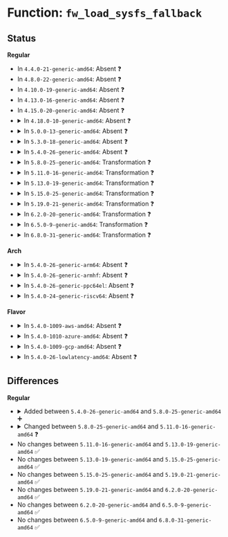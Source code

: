 # Function: <code>fw_load_sysfs_fallback</code>

## Status
<b>Regular</b>
<ul>
<li>
In <code>4.4.0-21-generic-amd64</code>: Absent ❓
</li>
<li>
In <code>4.8.0-22-generic-amd64</code>: Absent ❓
</li>
<li>
In <code>4.10.0-19-generic-amd64</code>: Absent ❓
</li>
<li>
In <code>4.13.0-16-generic-amd64</code>: Absent ❓
</li>
<li>
In <code>4.15.0-20-generic-amd64</code>: Absent ❓
</li>
<li>
<details>
<summary>In <code>4.18.0-10-generic-amd64</code>: Absent ❓</summary>

```json
{
  "name": "fw_load_sysfs_fallback",
  "collision_type": "Unique Static",
  "inline_type": "Full",
  "funcs": [
    {
      "addr": 18446744071585774364,
      "name": "fw_load_sysfs_fallback",
      "external": false,
      "loc": "drivers/base/firmware_loader/fallback.c:547",
      "file": "drivers/base/firmware_loader/fallback.c",
      "inline": "not declared, inlined",
      "caller_inline": [
        "drivers/base/firmware_loader/fallback.c:firmware_fallback_sysfs"
      ],
      "caller_func": []
    }
  ],
  "symbols": []
}
```
</details>
</li>
<li>
<details>
<summary>In <code>5.0.0-13-generic-amd64</code>: Absent ❓</summary>

```json
{
  "name": "fw_load_sysfs_fallback",
  "collision_type": "Unique Static",
  "inline_type": "Full",
  "funcs": [
    {
      "addr": 18446744071585907647,
      "name": "fw_load_sysfs_fallback",
      "external": false,
      "loc": "drivers/base/firmware_loader/fallback.c:542",
      "file": "drivers/base/firmware_loader/fallback.c",
      "inline": "not declared, inlined",
      "caller_inline": [
        "drivers/base/firmware_loader/fallback.c:firmware_fallback_sysfs"
      ],
      "caller_func": []
    }
  ],
  "symbols": []
}
```
</details>
</li>
<li>
<details>
<summary>In <code>5.3.0-18-generic-amd64</code>: Absent ❓</summary>

```json
{
  "name": "fw_load_sysfs_fallback",
  "collision_type": "Unique Static",
  "inline_type": "Full",
  "funcs": [
    {
      "addr": 18446744071586146852,
      "name": "fw_load_sysfs_fallback",
      "external": false,
      "loc": "drivers/base/firmware_loader/fallback.c:495",
      "file": "drivers/base/firmware_loader/fallback.c",
      "inline": "not declared, inlined",
      "caller_inline": [
        "drivers/base/firmware_loader/fallback.c:firmware_fallback_sysfs"
      ],
      "caller_func": []
    }
  ],
  "symbols": []
}
```
</details>
</li>
<li>
<details>
<summary>In <code>5.4.0-26-generic-amd64</code>: Absent ❓</summary>

```json
{
  "name": "fw_load_sysfs_fallback",
  "collision_type": "Unique Static",
  "inline_type": "Full",
  "funcs": [
    {
      "addr": 18446744071586295319,
      "name": "fw_load_sysfs_fallback",
      "external": false,
      "loc": "drivers/base/firmware_loader/fallback.c:495",
      "file": "drivers/base/firmware_loader/fallback.c",
      "inline": "not declared, inlined",
      "caller_inline": [
        "drivers/base/firmware_loader/fallback.c:firmware_fallback_sysfs"
      ],
      "caller_func": []
    }
  ],
  "symbols": []
}
```
</details>
</li>
<li>
<details>
<summary>In <code>5.8.0-25-generic-amd64</code>: Transformation ❓</summary>

```c
int fw_load_sysfs_fallback(struct fw_sysfs * fw_sysfs, u32 opt_flags, long int timeout)
```

```json
{
  "name": "fw_load_sysfs_fallback",
  "collision_type": "Unique Static",
  "inline_type": "No",
  "funcs": [
    {
      "addr": 0,
      "name": "fw_load_sysfs_fallback",
      "external": false,
      "loc": "drivers/base/firmware_loader/fallback.c:498",
      "file": "drivers/base/firmware_loader/fallback.c",
      "inline": "seen, unknown",
      "caller_inline": [],
      "caller_func": [
        "drivers/base/firmware_loader/fallback.c:fw_load_from_user_helper"
      ]
    }
  ],
  "symbols": [
    {
      "addr": 18446744071587064272,
      "name": "fw_load_sysfs_fallback",
      "section": ".text",
      "bind": "STB_LOCAL",
      "size": 482
    },
    {
      "addr": 18446744071587066013,
      "name": "fw_load_sysfs_fallback.cold",
      "section": ".text",
      "bind": "STB_LOCAL",
      "size": 27
    }
  ]
}
```
</details>
</li>
<li>
<details>
<summary>In <code>5.11.0-16-generic-amd64</code>: Transformation ❓</summary>

```c
int fw_load_sysfs_fallback(struct fw_sysfs * fw_sysfs, long int timeout)
```

```json
{
  "name": "fw_load_sysfs_fallback",
  "collision_type": "Unique Static",
  "inline_type": "No",
  "funcs": [
    {
      "addr": 0,
      "name": "fw_load_sysfs_fallback",
      "external": false,
      "loc": "drivers/base/firmware_loader/fallback.c:497",
      "file": "drivers/base/firmware_loader/fallback.c",
      "inline": "seen, unknown",
      "caller_inline": [],
      "caller_func": [
        "drivers/base/firmware_loader/fallback.c:fw_load_from_user_helper"
      ]
    }
  ],
  "symbols": [
    {
      "addr": 18446744071587149184,
      "name": "fw_load_sysfs_fallback",
      "section": ".text",
      "bind": "STB_LOCAL",
      "size": 472
    },
    {
      "addr": 18446744071591490142,
      "name": "fw_load_sysfs_fallback.cold",
      "section": ".text",
      "bind": "STB_LOCAL",
      "size": 27
    }
  ]
}
```
</details>
</li>
<li>
<details>
<summary>In <code>5.13.0-19-generic-amd64</code>: Transformation ❓</summary>

```c
int fw_load_sysfs_fallback(struct fw_sysfs * fw_sysfs, long int timeout)
```

```json
{
  "name": "fw_load_sysfs_fallback",
  "collision_type": "Unique Static",
  "inline_type": "No",
  "funcs": [
    {
      "addr": 0,
      "name": "fw_load_sysfs_fallback",
      "external": false,
      "loc": "drivers/base/firmware_loader/fallback.c:495",
      "file": "drivers/base/firmware_loader/fallback.c",
      "inline": "seen, unknown",
      "caller_inline": [],
      "caller_func": [
        "drivers/base/firmware_loader/fallback.c:fw_load_from_user_helper"
      ]
    }
  ],
  "symbols": [
    {
      "addr": 18446744071587036480,
      "name": "fw_load_sysfs_fallback",
      "section": ".text",
      "bind": "STB_LOCAL",
      "size": 499
    },
    {
      "addr": 18446744071591433143,
      "name": "fw_load_sysfs_fallback.cold",
      "section": ".text",
      "bind": "STB_LOCAL",
      "size": 27
    }
  ]
}
```
</details>
</li>
<li>
<details>
<summary>In <code>5.15.0-25-generic-amd64</code>: Transformation ❓</summary>

```c
int fw_load_sysfs_fallback(struct fw_sysfs * fw_sysfs, long int timeout)
```

```json
{
  "name": "fw_load_sysfs_fallback",
  "collision_type": "Unique Static",
  "inline_type": "No",
  "funcs": [
    {
      "addr": 0,
      "name": "fw_load_sysfs_fallback",
      "external": false,
      "loc": "drivers/base/firmware_loader/fallback.c:495",
      "file": "drivers/base/firmware_loader/fallback.c",
      "inline": "seen, unknown",
      "caller_inline": [],
      "caller_func": [
        "drivers/base/firmware_loader/fallback.c:fw_load_from_user_helper"
      ]
    }
  ],
  "symbols": [
    {
      "addr": 18446744071587603792,
      "name": "fw_load_sysfs_fallback",
      "section": ".text",
      "bind": "STB_LOCAL",
      "size": 514
    },
    {
      "addr": 18446744071592493928,
      "name": "fw_load_sysfs_fallback.cold",
      "section": ".text",
      "bind": "STB_LOCAL",
      "size": 48
    }
  ]
}
```
</details>
</li>
<li>
<details>
<summary>In <code>5.19.0-21-generic-amd64</code>: Transformation ❓</summary>

```c
int fw_load_sysfs_fallback(struct fw_sysfs * fw_sysfs, long int timeout)
```

```json
{
  "name": "fw_load_sysfs_fallback",
  "collision_type": "Unique Static",
  "inline_type": "No",
  "funcs": [
    {
      "addr": 0,
      "name": "fw_load_sysfs_fallback",
      "external": false,
      "loc": "drivers/base/firmware_loader/fallback.c:70",
      "file": "drivers/base/firmware_loader/fallback.c",
      "inline": "seen, unknown",
      "caller_inline": [],
      "caller_func": [
        "drivers/base/firmware_loader/fallback.c:firmware_fallback_sysfs"
      ]
    }
  ],
  "symbols": [
    {
      "addr": 18446744071588940384,
      "name": "fw_load_sysfs_fallback",
      "section": ".text",
      "bind": "STB_LOCAL",
      "size": 524
    },
    {
      "addr": 18446744071594364004,
      "name": "fw_load_sysfs_fallback.cold",
      "section": ".text",
      "bind": "STB_LOCAL",
      "size": 48
    }
  ]
}
```
</details>
</li>
<li>
<details>
<summary>In <code>6.2.0-20-generic-amd64</code>: Transformation ❓</summary>

```c
int fw_load_sysfs_fallback(struct fw_sysfs * fw_sysfs, long int timeout)
```

```json
{
  "name": "fw_load_sysfs_fallback",
  "collision_type": "Unique Static",
  "inline_type": "No",
  "funcs": [
    {
      "addr": 0,
      "name": "fw_load_sysfs_fallback",
      "external": false,
      "loc": "drivers/base/firmware_loader/fallback.c:70",
      "file": "drivers/base/firmware_loader/fallback.c",
      "inline": "seen, unknown",
      "caller_inline": [],
      "caller_func": [
        "drivers/base/firmware_loader/fallback.c:firmware_fallback_sysfs"
      ]
    }
  ],
  "symbols": [
    {
      "addr": 18446744071590454912,
      "name": "fw_load_sysfs_fallback",
      "section": ".text",
      "bind": "STB_LOCAL",
      "size": 585
    },
    {
      "addr": 18446744071596247912,
      "name": "fw_load_sysfs_fallback.cold",
      "section": ".text",
      "bind": "STB_LOCAL",
      "size": 20
    }
  ]
}
```
</details>
</li>
<li>
<details>
<summary>In <code>6.5.0-9-generic-amd64</code>: Transformation ❓</summary>

```c
int fw_load_sysfs_fallback(struct fw_sysfs * fw_sysfs, long int timeout)
```

```json
{
  "name": "fw_load_sysfs_fallback",
  "collision_type": "Unique Static",
  "inline_type": "No",
  "funcs": [
    {
      "addr": 0,
      "name": "fw_load_sysfs_fallback",
      "external": false,
      "loc": "drivers/base/firmware_loader/fallback.c:70",
      "file": "drivers/base/firmware_loader/fallback.c",
      "inline": "seen, unknown",
      "caller_inline": [],
      "caller_func": [
        "drivers/base/firmware_loader/fallback.c:firmware_fallback_sysfs"
      ]
    }
  ],
  "symbols": [
    {
      "addr": 18446744071590775152,
      "name": "fw_load_sysfs_fallback",
      "section": ".text",
      "bind": "STB_LOCAL",
      "size": 585
    },
    {
      "addr": 18446744071596776223,
      "name": "fw_load_sysfs_fallback.cold",
      "section": ".text",
      "bind": "STB_LOCAL",
      "size": 20
    }
  ]
}
```
</details>
</li>
<li>
<details>
<summary>In <code>6.8.0-31-generic-amd64</code>: Transformation ❓</summary>

```c
int fw_load_sysfs_fallback(struct fw_sysfs * fw_sysfs, long int timeout)
```

```json
{
  "name": "fw_load_sysfs_fallback",
  "collision_type": "Unique Static",
  "inline_type": "No",
  "funcs": [
    {
      "addr": 0,
      "name": "fw_load_sysfs_fallback",
      "external": false,
      "loc": "drivers/base/firmware_loader/fallback.c:74",
      "file": "drivers/base/firmware_loader/fallback.c",
      "inline": "seen, unknown",
      "caller_inline": [],
      "caller_func": [
        "drivers/base/firmware_loader/fallback.c:firmware_fallback_sysfs"
      ]
    }
  ],
  "symbols": [
    {
      "addr": 18446744071591117744,
      "name": "fw_load_sysfs_fallback",
      "section": ".text",
      "bind": "STB_LOCAL",
      "size": 591
    },
    {
      "addr": 18446744071597685239,
      "name": "fw_load_sysfs_fallback.cold",
      "section": ".text",
      "bind": "STB_LOCAL",
      "size": 41
    }
  ]
}
```
</details>
</li>
</ul>
<b>Arch</b>
<ul>
<li>
<details>
<summary>In <code>5.4.0-26-generic-arm64</code>: Absent ❓</summary>

```json
{
  "name": "fw_load_sysfs_fallback",
  "collision_type": "Unique Static",
  "inline_type": "Full",
  "funcs": [
    {
      "addr": 18446603336499128024,
      "name": "fw_load_sysfs_fallback",
      "external": false,
      "loc": "drivers/base/firmware_loader/fallback.c:495",
      "file": "drivers/base/firmware_loader/fallback.c",
      "inline": "not declared, inlined",
      "caller_inline": [
        "drivers/base/firmware_loader/fallback.c:firmware_fallback_sysfs"
      ],
      "caller_func": []
    }
  ],
  "symbols": []
}
```
</details>
</li>
<li>
<details>
<summary>In <code>5.4.0-26-generic-armhf</code>: Absent ❓</summary>

```json
{
  "name": "fw_load_sysfs_fallback",
  "collision_type": "Unique Static",
  "inline_type": "Full",
  "funcs": [
    {
      "addr": 3231675728,
      "name": "fw_load_sysfs_fallback",
      "external": false,
      "loc": "drivers/base/firmware_loader/fallback.c:495",
      "file": "drivers/base/firmware_loader/fallback.c",
      "inline": "not declared, inlined",
      "caller_inline": [
        "drivers/base/firmware_loader/fallback.c:firmware_fallback_sysfs"
      ],
      "caller_func": []
    }
  ],
  "symbols": []
}
```
</details>
</li>
<li>
<details>
<summary>In <code>5.4.0-26-generic-ppc64el</code>: Absent ❓</summary>

```json
{
  "name": "fw_load_sysfs_fallback",
  "collision_type": "Unique Static",
  "inline_type": "Full",
  "funcs": [
    {
      "addr": 13835058055292317520,
      "name": "fw_load_sysfs_fallback",
      "external": false,
      "loc": "drivers/base/firmware_loader/fallback.c:495",
      "file": "drivers/base/firmware_loader/fallback.c",
      "inline": "not declared, inlined",
      "caller_inline": [
        "drivers/base/firmware_loader/fallback.c:fw_load_from_user_helper"
      ],
      "caller_func": []
    }
  ],
  "symbols": []
}
```
</details>
</li>
<li>
<details>
<summary>In <code>5.4.0-24-generic-riscv64</code>: Absent ❓</summary>

```json
{
  "name": "fw_load_sysfs_fallback",
  "collision_type": "Unique Static",
  "inline_type": "Full",
  "funcs": [
    {
      "addr": 18446743936276442474,
      "name": "fw_load_sysfs_fallback",
      "external": false,
      "loc": "drivers/base/firmware_loader/fallback.c:495",
      "file": "drivers/base/firmware_loader/fallback.c",
      "inline": "not declared, inlined",
      "caller_inline": [
        "drivers/base/firmware_loader/fallback.c:firmware_fallback_sysfs"
      ],
      "caller_func": []
    }
  ],
  "symbols": []
}
```
</details>
</li>
</ul>
<b>Flavor</b>
<ul>
<li>
<details>
<summary>In <code>5.4.0-1009-aws-amd64</code>: Absent ❓</summary>

```json
{
  "name": "fw_load_sysfs_fallback",
  "collision_type": "Unique Static",
  "inline_type": "Full",
  "funcs": [
    {
      "addr": 18446744071586058567,
      "name": "fw_load_sysfs_fallback",
      "external": false,
      "loc": "drivers/base/firmware_loader/fallback.c:495",
      "file": "drivers/base/firmware_loader/fallback.c",
      "inline": "not declared, inlined",
      "caller_inline": [
        "drivers/base/firmware_loader/fallback.c:firmware_fallback_sysfs"
      ],
      "caller_func": []
    }
  ],
  "symbols": []
}
```
</details>
</li>
<li>
<details>
<summary>In <code>5.4.0-1010-azure-amd64</code>: Absent ❓</summary>

```json
{
  "name": "fw_load_sysfs_fallback",
  "collision_type": "Unique Static",
  "inline_type": "Full",
  "funcs": [
    {
      "addr": 18446744071585904519,
      "name": "fw_load_sysfs_fallback",
      "external": false,
      "loc": "drivers/base/firmware_loader/fallback.c:495",
      "file": "drivers/base/firmware_loader/fallback.c",
      "inline": "not declared, inlined",
      "caller_inline": [
        "drivers/base/firmware_loader/fallback.c:firmware_fallback_sysfs"
      ],
      "caller_func": []
    }
  ],
  "symbols": []
}
```
</details>
</li>
<li>
<details>
<summary>In <code>5.4.0-1009-gcp-amd64</code>: Absent ❓</summary>

```json
{
  "name": "fw_load_sysfs_fallback",
  "collision_type": "Unique Static",
  "inline_type": "Full",
  "funcs": [
    {
      "addr": 18446744071586244631,
      "name": "fw_load_sysfs_fallback",
      "external": false,
      "loc": "drivers/base/firmware_loader/fallback.c:495",
      "file": "drivers/base/firmware_loader/fallback.c",
      "inline": "not declared, inlined",
      "caller_inline": [
        "drivers/base/firmware_loader/fallback.c:firmware_fallback_sysfs"
      ],
      "caller_func": []
    }
  ],
  "symbols": []
}
```
</details>
</li>
<li>
<details>
<summary>In <code>5.4.0-26-lowlatency-amd64</code>: Absent ❓</summary>

```json
{
  "name": "fw_load_sysfs_fallback",
  "collision_type": "Unique Static",
  "inline_type": "Full",
  "funcs": [
    {
      "addr": 18446744071586354231,
      "name": "fw_load_sysfs_fallback",
      "external": false,
      "loc": "drivers/base/firmware_loader/fallback.c:495",
      "file": "drivers/base/firmware_loader/fallback.c",
      "inline": "not declared, inlined",
      "caller_inline": [
        "drivers/base/firmware_loader/fallback.c:firmware_fallback_sysfs"
      ],
      "caller_func": []
    }
  ],
  "symbols": []
}
```
</details>
</li>
</ul>

## Differences
<b>Regular</b>
<ul>
<li>
<details>
<summary>Added between <code>5.4.0-26-generic-amd64</code> and <code>5.8.0-25-generic-amd64</code> ➕</summary>

```c
int fw_load_sysfs_fallback(struct fw_sysfs * fw_sysfs, u32 opt_flags, long int timeout)
```
</details>
</li>
<li>
<details>
<summary>Changed between <code>5.8.0-25-generic-amd64</code> and <code>5.11.0-16-generic-amd64</code> ❓</summary>
<ul>
<li>
<b>Param removed. </b>
<code>u32 opt_flags</code>
</li>
<li>
<b>Param reordered. </b>
<code>fw_sysfs, opt_flags, timeout</code> ➡️ <code>fw_sysfs, timeout</code>
</li>
</ul>
</details>
</li>
<li>
No changes between <code>5.11.0-16-generic-amd64</code> and <code>5.13.0-19-generic-amd64</code> ✅
</li>
<li>
No changes between <code>5.13.0-19-generic-amd64</code> and <code>5.15.0-25-generic-amd64</code> ✅
</li>
<li>
No changes between <code>5.15.0-25-generic-amd64</code> and <code>5.19.0-21-generic-amd64</code> ✅
</li>
<li>
No changes between <code>5.19.0-21-generic-amd64</code> and <code>6.2.0-20-generic-amd64</code> ✅
</li>
<li>
No changes between <code>6.2.0-20-generic-amd64</code> and <code>6.5.0-9-generic-amd64</code> ✅
</li>
<li>
No changes between <code>6.5.0-9-generic-amd64</code> and <code>6.8.0-31-generic-amd64</code> ✅
</li>
</ul>
